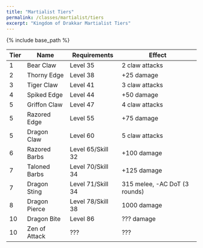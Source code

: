 ```yaml
---
title: "Martialist Tiers"
permalink: /classes/martialist/tiers
excerpt: "Kingdom of Drakkar Martialist Tiers"
---
```


{% include base_path %}

Tier | Name | Requirements | Effect
---- | ---- | ------------ | ------
1    | Bear Claw        | Level 35 | 2 claw attacks
2    | Thorny Edge      | Level 38 | +25 damage
3    | Tiger Claw       | Level 41 | 3 claw attacks
4    | Spiked Edge      | Level 44 | +50 damage
5    | Griffon Claw     | Level 47 | 4 claw attacks
5    | Razored Edge     | Level 55 | +75 damage
5    | Dragon Claw      | Level 60 | 5 claw attacks
6    | Razored Barbs    | Level 65/Skill 32 | +100 damage
7    | Taloned Barbs    | Level 70/Skill 34 | +125 damage
7    | Dragon Sting     | Level 71/Skill 34 | 315 melee, -AC DoT (3 rounds)
8    | Dragon Pierce    | Level 78/Skill 38 | 1000 damage
10   | Dragon Bite      | Level 86 | ??? damage
10   | Zen of Attack    | ???      | ???
